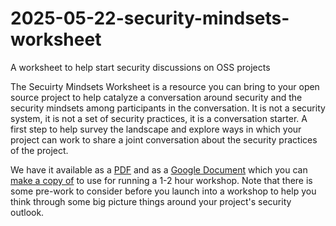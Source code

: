 # 2025-05-22-security-mindsets-worksheet
A worksheet to help start security discussions on OSS projects

The Secuirty Mindsets Worksheet is a resource you can bring to your open source project to help catalyze a conversation around security and the security mindsets among participants in the conversation. It is not a security system, it is not a set of security practices, it is a conversation starter. A first step to help survey the landscape and explore ways in which your project can work to share a joint conversation about the security practices of the project.

We have it available as a [PDF](https://github.com/eoss-om-communitycalls/2025-05-22-security-mindsets-worksheet/blob/main/worksheet_securitymindsets.pdf) and as a [Google Document](https://docs.google.com/document/d/19557u1Bb81zr4cNDMamjejbLBNTdt5XzowjQ8UJiyMg/edit?tab=t.0) which you can [make a copy of](https://docs.google.com/document/d/19557u1Bb81zr4cNDMamjejbLBNTdt5XzowjQ8UJiyMg/copy) to use for running a 1-2 hour workshop. Note that there is some pre-work to consider before you launch into a workshop to help you think through some big picture things around your project's security outlook.
